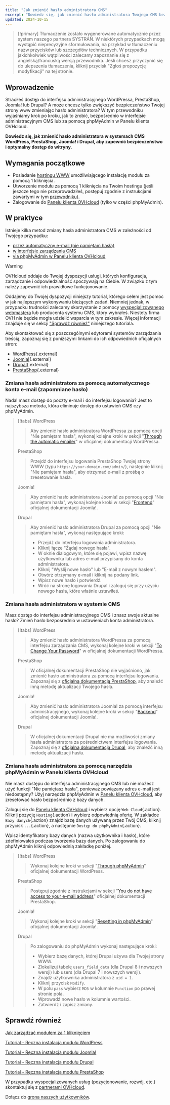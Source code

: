 ```yaml
---
title: "Jak zmienić hasło administratora CMS"
excerpt: "Dowiedz się, jak zmienić hasło administratora Twojego CMS bezpośrednio w interfejsie zarządzania CMS lub za pomocą narzędzia phpMyAdmin w Panelu klienta OVHcloud"
updated: 2024-10-15
---
```


> [!primary]
> Tłumaczenie zostało wygenerowane automatycznie przez system naszego partnera SYSTRAN. W niektórych przypadkach mogą wystąpić nieprecyzyjne sformułowania, na przykład w tłumaczeniu nazw przycisków lub szczegółów technicznych. W przypadku jakichkolwiek wątpliwości zalecamy zapoznanie się z angielską/francuską wersją przewodnika. Jeśli chcesz przyczynić się do ulepszenia tłumaczenia, kliknij przycisk "Zgłoś propozycję modyfikacji" na tej stronie.
>

## Wprowadzenie

Straciłeś dostęp do interfejsu administracyjnego WordPressa, PrestaShop, Joomla! lub Drupal? A może chcesz tylko zwiększyć bezpieczeństwo Twojej strony www zmieniając hasło administratora? W tym przewodniku wyjaśniamy krok po kroku, jak to zrobić, bezpośrednio w interfejsie administracyjnym CMS lub za pomocą phpMyAdmin w Panelu klienta OVHcloud.

**Dowiedz się, jak zmienić hasło administratora w systemach CMS WordPress, PrestaShop, Joomla! i Drupal, aby zapewnić bezpieczeństwo i optymalny dostęp do witryny.**

## Wymagania początkowe

- Posiadanie [hostingu WWW](/links/web/hosting) umożliwiającego instalację modułu za pomocą 1 kliknięcia.
- Utworzenie modułu za pomocą 1 kliknięcia na Twoim hostingu (jeśli jeszcze tego nie przeprowadziłeś, postępuj zgodnie z instrukcjami zawartymi w tym [przewodniku](/pages/web_cloud/web_hosting/cms_install_1_click_modules)).
- Zalogowanie do [Panelu klienta OVHcloud](/links/manager) (tylko w części phpMyAdmin).

## W praktyce

Istnieje kilka metod zmiany hasła administratora CMS w zależności od Twojego przypadku:

- [przez automatyczny e-mail (nie pamiętam hasła)](#via-email)
- [w interfejsie zarządzania CMS](#via-cms)
- [via phpMyAdmin w Panelu klienta OVHcloud](#via-phpMyAdmin)

> [!warning]
>
> OVHcloud oddaje do Twojej dyspozycji usługi, których konfiguracja, zarządzanie i odpowiedzialność spoczywają na Ciebie. W związku z tym należy zapewnić ich prawidłowe funkcjonowanie.
> 
> Oddajemy do Twojej dyspozycji niniejszy tutorial, którego celem jest pomoc w jak najlepszym wykonywaniu bieżących zadań. Niemniej jednak, w przypadku trudności zalecamy skorzystanie z pomocy [wyspecjalizowanego webmastera](/links/partner) lub producenta systemu CMS, który wybrałeś. Niestety firma OVH nie będzie mogła udzielić wsparcia w tym zakresie. Więcej informacji znajduje się w sekcji ["Sprawdź również"](#go-further) niniejszego tutoriala.
>
> Aby skontaktować się z poszczególnymi edytorami systemów zarządzania treścią, zapoznaj się z poniższymi linkami do ich odpowiednich oficjalnych stron:
>
> - [WordPress](https://wordpress.com/support/){.external}
> - [Joomla!](https://www.joomla.org/){.external}
> - [Drupal](https://www.drupal.org/){.external}
> - [PrestaShop](https://www.prestashop.com/en/support){.external}

### Zmiana hasła administratora za pomocą automatycznego konta e-mail (zapomniane hasło) <a name="via-email"></a>

Nadal masz dostęp do poczty e-mail i do interfejsu logowania? Jest to najszybsza metoda, która eliminuje dostęp do ustawień CMS czy phpMyAdmin.

> [!tabs]
> WordPress
>>
>> Aby zmienić hasło administratora WordPressa za pomocą opcji "Nie pamiętam hasła", wykonaj kolejne kroki w sekcji "[Through the automatic emailer](https://wordpress.org/documentation/article/reset-your-password/#through-the-automatic-emailer)" w oficjalnej dokumentacji WordPressa.
>>
> PrestaShop
>>
>> Przejdź do interfejsu logowania PrestaShop Twojej strony WWW (typu `https://your-domain.com/admin/`), następnie kliknij "Nie pamiętam hasła", aby otrzymać e-mail z prośbą o zresetowanie hasła.
>>
> Joomla!
>>
>> Aby zmienić hasło administratora Joomla! za pomocą opcji "Nie pamiętam hasła", wykonaj kolejne kroki w sekcji "[Frontend](https://docs.joomla.org/Resetting_a_user_password/en)" oficjalnej dokumentacji Joomla!.
>>
> Drupal
>>
>> Aby zmienić hasło administratora Drupal za pomocą opcji "Nie pamiętam hasła", wykonaj następujące kroki:
>>
>> - Przejdź do interfejsu logowania administratora.
>> - Kliknij łącze "Żądaj nowego hasła".
>> - W oknie dialogowym, które się pojawi, wpisz nazwę użytkownika lub adres e-mail przypisany do konta administratora.
>> - Kliknij "Wyślij nowe hasło" lub "E-mail z nowym hasłem".
>> - Otwórz otrzymany e-mail i kliknij na podany link.
>> - Wpisz nowe hasło i potwierdź.
>> - Wróć na stronę logowania Drupal i zaloguj się przy użyciu nowego hasła, które właśnie ustawiłeś.

### Zmiana hasła administratora w systemie CMS <a name="via-cms"></a>

Masz dostęp do interfejsu administracyjnego CMS i znasz swoje aktualne hasło? Zmień hasło bezpośrednio w ustawieniach konta administratora.

> [!tabs]
> WordPress
>> Aby zmienić hasło administratora WordPressa za pomocą interfejsu zarządzania CMS, wykonaj kolejne kroki w sekcji "[To Change Your Password](https://wordpress.org/documentation/article/reset-your-password/#to-change-your-password)" w oficjalnej dokumentacji WordPressa.
>>
> PrestaShop
>>
>> W oficjalnej dokumentacji PrestaShop nie wyjaśniono, jak zmienić hasło administratora za pomocą interfejsu logowania. Zapoznaj się z [oficjalną dokumentacją PrestaShop](https://help-center.prestashop.com/hc/en-us/articles/10799006732818-Recover-your-admin-password), aby znaleźć inną metodę aktualizacji Twojego hasła.
>>
> Joomla!
>>
>> Aby zmienić hasło administratora Joomla! za pomocą interfejsu administracyjnego, wykonaj kolejne kroki w sekcji "[Backend](https://docs.joomla.org/Resetting_a_user_password/en)" oficjalnej dokumentacji Joomla!.
>>
> Drupal
>>
>> W oficjalnej dokumentacji Drupal nie ma możliwości zmiany hasła administratora za pośrednictwem interfejsu logowania. Zapoznaj się z [oficjalną dokumentacją Drupal](https://www.drupal.org/node/44164), aby znaleźć inną metodę aktualizacji hasła.

### Zmiana hasła administratora za pomocą narzędzia phpMyAdmin w Panelu klienta OVHcloud <a name="via-phpmyadmin"></a>

Nie masz dostępu do interfejsu administracyjnego CMS lub nie możesz użyć funkcji "Nie pamiętasz hasła", ponieważ powiązany adres e-mail jest niedostępny? Użyj narzędzia phpMyAdmin w [Panelu klienta OVHcloud](/links/manager), aby zresetować hasło bezpośrednio z bazy danych.

Zaloguj się do [Panelu klienta OVHcloud](/links/manager) i wybierz opcję `Web Cloud`{.action}. Kliknij pozycję `Hosting`{.action} i wybierz odpowiednią ofertę. W zakładce `Bazy danych`{.action} znajdź bazę danych używaną przez Twój CMS, kliknij przycisk `...`{.action}, a następnie `Dostęp do phpMyAdmin`{.action}.

Wpisz identyfikatory bazy danych (nazwa użytkownika i hasło), które zdefiniowałeś podczas tworzenia bazy danych. Po zalogowaniu do phpMyAdmin kliknij odpowiednią zakładkę poniżej.

> [!tabs]
> WordPress
>>
>> Wykonaj kolejne kroki w sekcji "[Through phpMyAdmin](https://wordpress.org/documentation/article/reset-your-password/#through-phpmyadmin)" oficjalnej dokumentacji WordPress.
>>
> PrestaShop
>>
>> Postępuj zgodnie z instrukcjami w sekcji "[You do not have access to your e-mail address](https://help-center.prestashop.com/hc/en-us/articles/10799006732818-Recover-your-admin-password)" oficjalnej dokumentacji PrestaShop.
>>
> Joomla!
>>
>> Wykonaj kolejne kroki w sekcji "[Resetting in phpMyAdmin](https://docs.joomla.org/Resetting_a_user_password/en)" oficjalnej dokumentacji Joomla!.
>>
> Drupal
>>
>> Po zalogowaniu do phpMyAdmin wykonaj następujące kroki:
>>
>> - Wybierz bazę danych, której Drupal używa dla Twojej strony WWW.
>> - Zlokalizuj tabelę `users_field_data` (dla Drupal 8 i nowszych wersji) lub users (dla Drupal 7 i nowszych wersji).
>> - Znajdź użytkownika administratora z `uid = 1`.
>> - Kliknij przycisk `Modify`.
>> - W polu `pass` wybierz `MD5` w kolumnie `Function` po prawej stronie pola.
>> - Wprowadź nowe hasło w kolumnie wartości.
>> - Zatwierdź i zapisz zmiany.

## Sprawdź również <a name="go-further"></a>

[Jak zarządzać modułem za 1 kliknięciem](/pages/web_cloud/web_hosting/cms_manage_1_click_module)

[Tutorial - Ręczna instalacja modułu WordPress](/pages/web_cloud/web_hosting/cms_manual_installation_wordpress)

[Tutorial - Ręczna instalacja modułu Joomla!](/pages/web_cloud/web_hosting/cms_manual_installation_joomla)

[Tutorial - Ręczna instalacja modułu Drupal](/pages/web_cloud/web_hosting/cms_manual_installation_drupal)

[Tutorial - Ręczna instalacja modułu PrestaShop](/pages/web_cloud/web_hosting/cms_manual_installation_prestashop)
 
W przypadku wyspecjalizowanych usług (pozycjonowanie, rozwój, etc.) skontaktuj się z [partnerami OVHcloud](/links/partner).
 
Dołącz do [grona naszych użytkowników](/links/community).